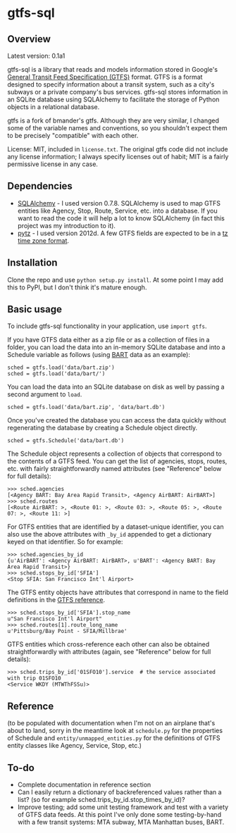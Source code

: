 gtfs-sql
========

Overview
--------

Latest version: 0.1a1

gtfs-sql is a library that reads and models information stored in Google's [General Transit Feed Specification (GTFS)](https://developers.google.com/transit/) format. GTFS is a format designed to specify information about a transit system, such as a city's subways or a private company's bus services. gtfs-sql stores information in an SQLite database using SQLAlchemy to facilitate the storage of Python objects in a relational database. 

gtfs is a fork of bmander's gtfs. Although they are very similar, I changed some of the variable names and conventions, so you shouldn't expect them to be precisely "compatible" with each other. 

License: MIT, included in `license.txt`. The original gtfs code did not include any license information; I always specify licenses out of habit; MIT is a fairly permissive license in any case. 

Dependencies
------------

- [SQLAlchemy](http://www.sqlalchemy.org/) - I used version 0.7.8. SQLAlchemy is used to map GTFS entities like Agency, Stop, Route, Service, etc. into a database. If you want to read the code it will help a lot to know SQLAlchemy (in fact this project was my introduction to it). 
- [pytz](http://pytz.sourceforge.net/) - I used version 2012d. A few GTFS fields are expected to be in a [tz time zone format](http://en.wikipedia.org/wiki/List_of_tz_database_time_zones). 

Installation
------------

Clone the repo and use `python setup.py install`. At some point I may add this to PyPI, but I don't think it's mature enough. 

Basic usage
-----------

To include gtfs-sql functionality in your application, use `import gtfs`. 

If you have GTFS data either as a zip file or as a collection of files in a folder, you can load the data into an in-memory SQLite database and into a Schedule variable as follows (using [BART](http://www.bart.gov/) data as an example): 

    sched = gtfs.load('data/bart.zip')
    sched = gtfs.load('data/bart/')

You can load the data into an SQLite database on disk as well by passing a second argument to `load`. 

    sched = gtfs.load('data/bart.zip', 'data/bart.db')

Once you've created the database you can access the data quickly without regenerating the database by creating a Schedule object directly. 

    sched = gtfs.Schedule('data/bart.db')

The Schedule object represents a collection of objects that correspond to the contents of a GTFS feed. You can get the list of agencies, stops, routes, etc. with fairly straightforwardly named attributes (see "Reference" below for full details):

    >>> sched.agencies
    [<Agency BART: Bay Area Rapid Transit>, <Agency AirBART: AirBART>]
    >>> sched.routes
    [<Route AirBART: >, <Route 01: >, <Route 03: >, <Route 05: >, <Route 07: >, <Route 11: >]

For GTFS entities that are identified by a dataset-unique identifier, you can also use the above attributes with `_by_id` appended to get a dictionary keyed on that identifier. So for example: 

    >>> sched.agencies_by_id
    {u'AirBART': <Agency AirBART: AirBART>, u'BART': <Agency BART: Bay Area Rapid Transit>}
    >>> sched.stops_by_id['SFIA']
    <Stop SFIA: San Francisco Int'l Airport>

The GTFS entity objects have attributes that correspond in name to the field definitions in the [GTFS reference](https://developers.google.com/transit/gtfs/reference). 

    >>> sched.stops_by_id['SFIA'].stop_name
    u"San Francisco Int'l Airport"
    >>> sched.routes[1].route_long_name
    u'Pittsburg/Bay Point - SFIA/Millbrae'

GTFS entities which cross-reference each other can also be obtained straightforwardly with attributes (again, see "Reference" below for full details):

    >>> sched.trips_by_id['01SFO10'].service  # the service associated with trip 01SFO10
    <Service WKDY (MTWThFSSu)>

Reference
---------

(to be populated with documentation when I'm not on an airplane that's about to land, sorry in the meantime look at `schedule.py` for the properties of Schedule and `entity/unmapped_entities.py` for the definitions of GTFS entity classes like Agency, Service, Stop, etc.)

To-do
-----

- Complete documentation in reference section
- Can I easily return a dictionary of backreferenced values rather than a list? (so for example sched.trips_by_id.stop_times_by_id)?
- Improve testing; add some unit testing framework and test with a variety of GTFS data feeds. At this point I've only done some testing-by-hand with a few transit systems: MTA subway, MTA Manhattan buses, BART. 
